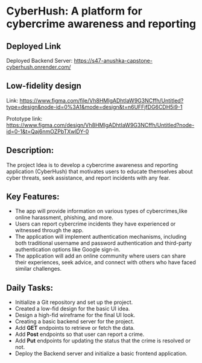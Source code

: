 # CyberHush: A platform for cybercrime awareness and reporting

## Deployed Link
Deployed Backend Server: https://s47-anushka-capstone-cyberhush.onrender.com/

## Low-fidelity design
Link: https://www.figma.com/file/Vh8HMIgADhtIaW9G3NCffh/Untitled?type=design&node-id=0%3A1&mode=design&t=n6UFFjfDG6CDH5i9-1

Prototype link: https://www.figma.com/design/Vh8HMIgADhtIaW9G3NCffh/Untitled?node-id=0-1&t=Qaj6nmOZPbTXwlDY-0

## Description:

The project Idea is to develop a cybercrime awareness and reporting application (CyberHush) that motivates users to educate themselves about cyber threats, seek assistance, and report incidents with any fear. 

## Key Features:

* The app will provide information on various types of cybercrimes,like  online harassment, phishing,  and more. 
* Users can report cybercrime incidents they have experienced or witnessed through the app.
* The application will implement authentication mechanisms, including both traditional username and password authentication and third-party authentication options like Google sign-in. 
* The application will add an online community where users can share their experiences, seek advice, and connect with others who have faced similar challenges.

## Daily Tasks:

* Initialize a Git repository and set up the project. 
* Created a low-fid design for the basic UI idea.
* Design a high-fid wireframe for the final UI look.
* Creating a basic backend server for the project.
* Add **GET** endpoints to retrieve or fetch the data.
* Add **Post** endpoints so that user can report a crime.
* Add **Put** endpoints for updating the status that the crime is resolved or not.
* Deploy the Backend server and initialize a basic frontend application.